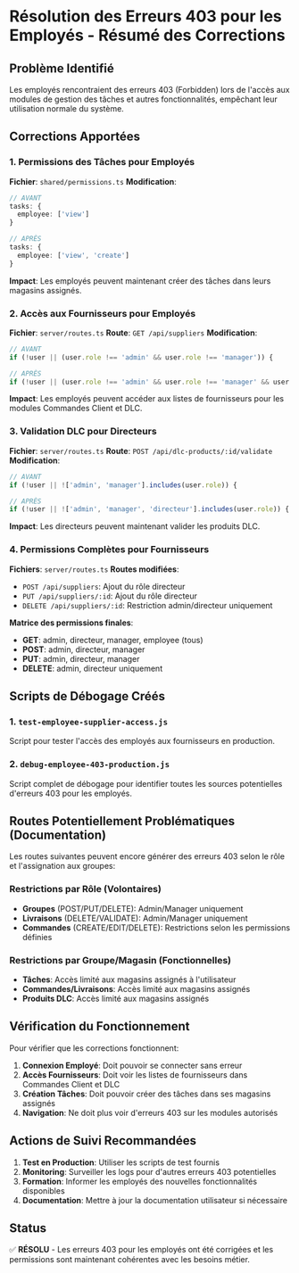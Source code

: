 # Résolution des Erreurs 403 pour les Employés - Résumé des Corrections

## Problème Identifié
Les employés rencontraient des erreurs 403 (Forbidden) lors de l'accès aux modules de gestion des tâches et autres fonctionnalités, empêchant leur utilisation normale du système.

## Corrections Apportées

### 1. Permissions des Tâches pour Employés
**Fichier**: `shared/permissions.ts`
**Modification**:
```typescript
// AVANT
tasks: {
  employee: ['view']
}

// APRÈS
tasks: {
  employee: ['view', 'create']
}
```
**Impact**: Les employés peuvent maintenant créer des tâches dans leurs magasins assignés.

### 2. Accès aux Fournisseurs pour Employés
**Fichier**: `server/routes.ts`
**Route**: `GET /api/suppliers`
**Modification**:
```typescript
// AVANT
if (!user || (user.role !== 'admin' && user.role !== 'manager')) {

// APRÈS  
if (!user || (user.role !== 'admin' && user.role !== 'manager' && user.role !== 'directeur' && user.role !== 'employee')) {
```
**Impact**: Les employés peuvent accéder aux listes de fournisseurs pour les modules Commandes Client et DLC.

### 3. Validation DLC pour Directeurs
**Fichier**: `server/routes.ts`
**Route**: `POST /api/dlc-products/:id/validate`
**Modification**:
```typescript
// AVANT
if (!user || !['admin', 'manager'].includes(user.role)) {

// APRÈS
if (!user || !['admin', 'manager', 'directeur'].includes(user.role)) {
```
**Impact**: Les directeurs peuvent maintenant valider les produits DLC.

### 4. Permissions Complètes pour Fournisseurs
**Fichiers**: `server/routes.ts`
**Routes modifiées**:
- `POST /api/suppliers`: Ajout du rôle directeur
- `PUT /api/suppliers/:id`: Ajout du rôle directeur  
- `DELETE /api/suppliers/:id`: Restriction admin/directeur uniquement

**Matrice des permissions finales**:
- **GET**: admin, directeur, manager, employee (tous)
- **POST**: admin, directeur, manager
- **PUT**: admin, directeur, manager
- **DELETE**: admin, directeur uniquement

## Scripts de Débogage Créés

### 1. `test-employee-supplier-access.js`
Script pour tester l'accès des employés aux fournisseurs en production.

### 2. `debug-employee-403-production.js`
Script complet de débogage pour identifier toutes les sources potentielles d'erreurs 403 pour les employés.

## Routes Potentiellement Problématiques (Documentation)

Les routes suivantes peuvent encore générer des erreurs 403 selon le rôle et l'assignation aux groupes:

### Restrictions par Rôle (Volontaires)
- **Groupes** (POST/PUT/DELETE): Admin/Manager uniquement
- **Livraisons** (DELETE/VALIDATE): Admin/Manager uniquement
- **Commandes** (CREATE/EDIT/DELETE): Restrictions selon les permissions définies

### Restrictions par Groupe/Magasin (Fonctionnelles)
- **Tâches**: Accès limité aux magasins assignés à l'utilisateur
- **Commandes/Livraisons**: Accès limité aux magasins assignés
- **Produits DLC**: Accès limité aux magasins assignés

## Vérification du Fonctionnement

Pour vérifier que les corrections fonctionnent:

1. **Connexion Employé**: Doit pouvoir se connecter sans erreur
2. **Accès Fournisseurs**: Doit voir les listes de fournisseurs dans Commandes Client et DLC
3. **Création Tâches**: Doit pouvoir créer des tâches dans ses magasins assignés
4. **Navigation**: Ne doit plus voir d'erreurs 403 sur les modules autorisés

## Actions de Suivi Recommandées

1. **Test en Production**: Utiliser les scripts de test fournis
2. **Monitoring**: Surveiller les logs pour d'autres erreurs 403 potentielles
3. **Formation**: Informer les employés des nouvelles fonctionnalités disponibles
4. **Documentation**: Mettre à jour la documentation utilisateur si nécessaire

## Status
✅ **RÉSOLU** - Les erreurs 403 pour les employés ont été corrigées et les permissions sont maintenant cohérentes avec les besoins métier.